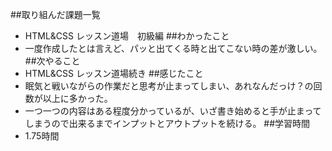 ##取り組んだ課題一覧
- HTML&CSS レッスン道場　初級編
##わかったこと
- 一度作成したとは言えど、パッと出てくる時と出てこない時の差が激しい。
##次やること
- HTML&CSS レッスン道場続き
##感じたこと
- 眠気と戦いながらの作業だと思考が止まってしまい、あれなんだっけ？の回数が以上に多かった。
- 一つ一つの内容はある程度分かっているが、いざ書き始めると手が止まってしまうので出来るまでインプットとアウトプットを続ける。
##学習時間
- 1.75時間
